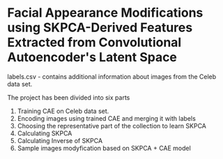 # Facial Appearance Modifications using SKPCA-Derived Features Extracted from Convolutional Autoencoder's Latent Space

labels.csv - contains additional information about images from the Celeb data set.

The project has been divided into six parts

1. Training CAE on Celeb data set.
2. Encoding images using trained CAE and merging it with labels
3. Choosing the representative part of the collection to learn SKPCA 
4. Calculating SKPCA
5. Calculating Inverse of SKPCA
6. Sample images modyfication based on SKPCA + CAE model 
